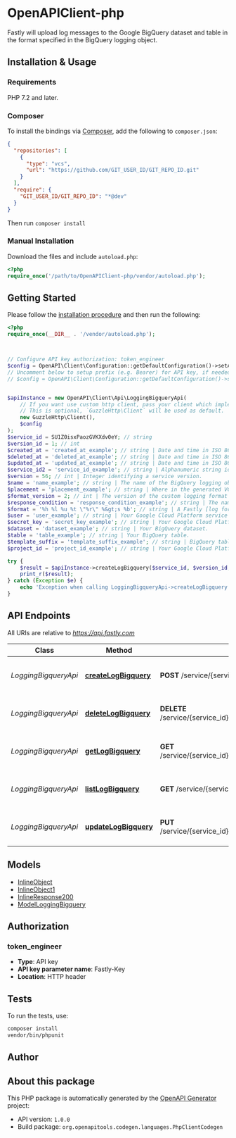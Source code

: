 # OpenAPIClient-php

Fastly will upload log messages to the Google BigQuery dataset and table in the format specified in the BigQuery logging object.


## Installation & Usage

### Requirements

PHP 7.2 and later.

### Composer

To install the bindings via [Composer](https://getcomposer.org/), add the following to `composer.json`:

```json
{
  "repositories": [
    {
      "type": "vcs",
      "url": "https://github.com/GIT_USER_ID/GIT_REPO_ID.git"
    }
  ],
  "require": {
    "GIT_USER_ID/GIT_REPO_ID": "*@dev"
  }
}
```

Then run `composer install`

### Manual Installation

Download the files and include `autoload.php`:

```php
<?php
require_once('/path/to/OpenAPIClient-php/vendor/autoload.php');
```

## Getting Started

Please follow the [installation procedure](#installation--usage) and then run the following:

```php
<?php
require_once(__DIR__ . '/vendor/autoload.php');



// Configure API key authorization: token_engineer
$config = OpenAPI\Client\Configuration::getDefaultConfiguration()->setApiKey('Fastly-Key', 'YOUR_API_KEY');
// Uncomment below to setup prefix (e.g. Bearer) for API key, if needed
// $config = OpenAPI\Client\Configuration::getDefaultConfiguration()->setApiKeyPrefix('Fastly-Key', 'Bearer');


$apiInstance = new OpenAPI\Client\Api\LoggingBigqueryApi(
    // If you want use custom http client, pass your client which implements `GuzzleHttp\ClientInterface`.
    // This is optional, `GuzzleHttp\Client` will be used as default.
    new GuzzleHttp\Client(),
    $config
);
$service_id = SU1Z0isxPaozGVKXdv0eY; // string
$version_id = 1; // int
$created_at = 'created_at_example'; // string | Date and time in ISO 8601 format.
$deleted_at = 'deleted_at_example'; // string | Date and time in ISO 8601 format.
$updated_at = 'updated_at_example'; // string | Date and time in ISO 8601 format.
$service_id2 = 'service_id_example'; // string | Alphanumeric string identifying the service.
$version = 56; // int | Integer identifying a service version.
$name = 'name_example'; // string | The name of the BigQuery logging object. Used as a primary key for API access.
$placement = 'placement_example'; // string | Where in the generated VCL the logging call should be placed. If not set, endpoints with `format_version` of 2 are placed in `vcl_log` and those with `format_version` of 1 are placed in `vcl_deliver`.
$format_version = 2; // int | The version of the custom logging format used for the configured endpoint. The logging call gets placed by default in `vcl_log` if `format_version` is set to `2` and in `vcl_deliver` if `format_version` is set to `1`.
$response_condition = 'response_condition_example'; // string | The name of an existing condition in the configured endpoint, or leave blank to always execute.
$format = '%h %l %u %t \"%r\" %&gt;s %b'; // string | A Fastly [log format string](https://docs.fastly.com/en/guides/custom-log-formats). Must produce JSON that matches the schema of your BigQuery table.
$user = 'user_example'; // string | Your Google Cloud Platform service account email address. The `client_email` field in your service account authentication JSON. Required.
$secret_key = 'secret_key_example'; // string | Your Google Cloud Platform account secret key. The `private_key` field in your service account authentication JSON. Required.
$dataset = 'dataset_example'; // string | Your BigQuery dataset.
$table = 'table_example'; // string | Your BigQuery table.
$template_suffix = 'template_suffix_example'; // string | BigQuery table name suffix template. Optional.
$project_id = 'project_id_example'; // string | Your Google Cloud Platform project ID. Required

try {
    $result = $apiInstance->createLogBigquery($service_id, $version_id, $created_at, $deleted_at, $updated_at, $service_id2, $version, $name, $placement, $format_version, $response_condition, $format, $user, $secret_key, $dataset, $table, $template_suffix, $project_id);
    print_r($result);
} catch (Exception $e) {
    echo 'Exception when calling LoggingBigqueryApi->createLogBigquery: ', $e->getMessage(), PHP_EOL;
}

```

## API Endpoints

All URIs are relative to *https://api.fastly.com*

Class | Method | HTTP request | Description
------------ | ------------- | ------------- | -------------
*LoggingBigqueryApi* | [**createLogBigquery**](docs/Api/LoggingBigqueryApi.md#createlogbigquery) | **POST** /service/{service_id}/version/{version_id}/logging/bigquery | Create a BigQuery log endpoint
*LoggingBigqueryApi* | [**deleteLogBigquery**](docs/Api/LoggingBigqueryApi.md#deletelogbigquery) | **DELETE** /service/{service_id}/version/{version_id}/logging/bigquery/{logging_bigquery_name} | Delete a BigQuery log endpoint
*LoggingBigqueryApi* | [**getLogBigquery**](docs/Api/LoggingBigqueryApi.md#getlogbigquery) | **GET** /service/{service_id}/version/{version_id}/logging/bigquery/{logging_bigquery_name} | Get a BigQuery log endpoint
*LoggingBigqueryApi* | [**listLogBigquery**](docs/Api/LoggingBigqueryApi.md#listlogbigquery) | **GET** /service/{service_id}/version/{version_id}/logging/bigquery | List BigQuery log endpoints
*LoggingBigqueryApi* | [**updateLogBigquery**](docs/Api/LoggingBigqueryApi.md#updatelogbigquery) | **PUT** /service/{service_id}/version/{version_id}/logging/bigquery/{logging_bigquery_name} | Update a BigQuery log endpoint

## Models

- [InlineObject](docs/Model/InlineObject.md)
- [InlineObject1](docs/Model/InlineObject1.md)
- [InlineResponse200](docs/Model/InlineResponse200.md)
- [ModelLoggingBigquery](docs/Model/ModelLoggingBigquery.md)

## Authorization

### token_engineer

- **Type**: API key
- **API key parameter name**: Fastly-Key
- **Location**: HTTP header


## Tests

To run the tests, use:

```bash
composer install
vendor/bin/phpunit
```

## Author



## About this package

This PHP package is automatically generated by the [OpenAPI Generator](https://openapi-generator.tech) project:

- API version: `1.0.0`
- Build package: `org.openapitools.codegen.languages.PhpClientCodegen`
